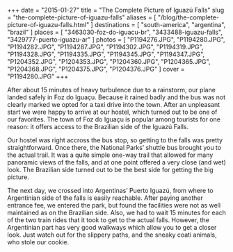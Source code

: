 +++
date    = "2015-01-27"
title   = "The Complete Picture of Iguazú Falls"
slug    = "the-complete-picture-of-iguazu-falls"
aliases = [ "/blog/the-complete-picture-of-iguazu-falls.html" ]
destinations = [ "south-america", "argentina", "brazil" ]
places  = [ "3463030-foz-do-iguacu-br", "3433488-iguazu-falls", "3429777-puerto-iguazu-ar" ]
photos  = [
  "P1194276.JPG", "P1194280.JPG", "P1194282.JPG", "P1194287.JPG", "P1194302.JPG",
  "P1194319.JPG", "P1194328.JPG", "P1194335.JPG", "P1194345.JPG", "P1194347.JPG",
  "P1204352.JPG", "P1204353.JPG", "P1204360.JPG", "P1204365.JPG", "P1204368.JPG",
  "P1204375.JPG", "P1204376.JPG"
]
cover = "P1194280.JPG"
+++

After about 15 minutes of heavy turbulence due to a rainstorm, our plane landed safely in Foz do Iguaçu. Because it rained badly and the bus was not clearly marked we opted for a taxi drive into the town. After an unpleasant start we were happy to arrive at our hostel, which turned out to be one of our favorites. The town of Foz do Iguaçu is popular among tourists for one reason: it offers access to the Brazilian side of the Iguazú Falls.

<!--more-->
Our hostel was right accross the bus stop, so getting to the falls was pretty straightforward. Once there, the National Parks’ shuttle bus brought you to the actual trail. It was a quite simple one-way trail that allowed for many panoramic views of the falls, and at one point offered a very close (and wet) look. The Brazilian side turned out to be the best side for getting the big picture.

The next day, we crossed into Argentinas’ Puerto Iguazú, from where to Argentinian side of the falls is easily reachable. After paying another entrance fee, we entered the park, but found the facilities were not as well maintained as on the Brazilian side. Also, we had to wait 15 minutes for each of the two train rides that it took to get to the actual falls. However, the Argentinian part has very good walkways which allow you to get a closer look. Just watch out for the slippery paths, and the sneaky coati animals, who stole our cookie.